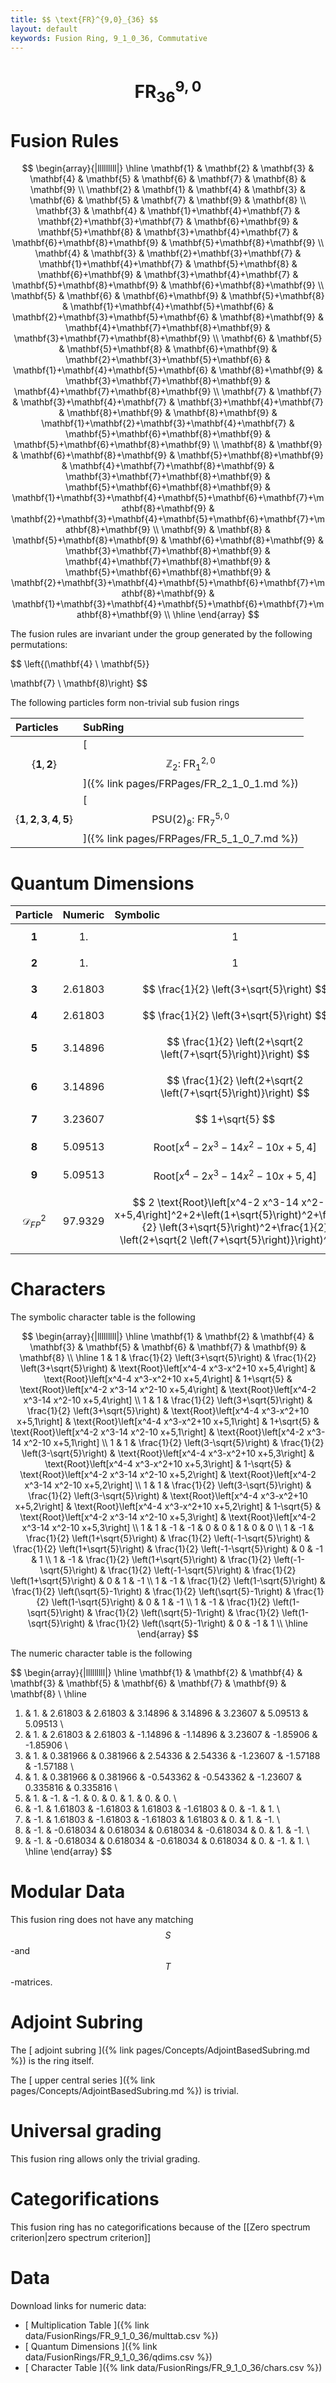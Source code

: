 ```yaml
---
title: $$ \text{FR}^{9,0}_{36} $$
layout: default
keywords: Fusion Ring, 9_1_0_36, Commutative
---
```

# $$ \text{FR}^{9,0}_{36} $$


# Fusion Rules

$$
\begin{array}{|lllllllll|}
\hline
 \mathbf{1} & \mathbf{2} & \mathbf{3} & \mathbf{4} & \mathbf{5} & \mathbf{6} & \mathbf{7} & \mathbf{8} & \mathbf{9} \\
 \mathbf{2} & \mathbf{1} & \mathbf{4} & \mathbf{3} & \mathbf{6} & \mathbf{5} & \mathbf{7} & \mathbf{9} & \mathbf{8} \\
 \mathbf{3} & \mathbf{4} & \mathbf{1}+\mathbf{4}+\mathbf{7} & \mathbf{2}+\mathbf{3}+\mathbf{7} & \mathbf{6}+\mathbf{9} & \mathbf{5}+\mathbf{8} & \mathbf{3}+\mathbf{4}+\mathbf{7} & \mathbf{6}+\mathbf{8}+\mathbf{9} & \mathbf{5}+\mathbf{8}+\mathbf{9} \\
 \mathbf{4} & \mathbf{3} & \mathbf{2}+\mathbf{3}+\mathbf{7} & \mathbf{1}+\mathbf{4}+\mathbf{7} & \mathbf{5}+\mathbf{8} & \mathbf{6}+\mathbf{9} & \mathbf{3}+\mathbf{4}+\mathbf{7} & \mathbf{5}+\mathbf{8}+\mathbf{9} & \mathbf{6}+\mathbf{8}+\mathbf{9} \\
 \mathbf{5} & \mathbf{6} & \mathbf{6}+\mathbf{9} & \mathbf{5}+\mathbf{8} & \mathbf{1}+\mathbf{4}+\mathbf{5}+\mathbf{6} & \mathbf{2}+\mathbf{3}+\mathbf{5}+\mathbf{6} & \mathbf{8}+\mathbf{9} & \mathbf{4}+\mathbf{7}+\mathbf{8}+\mathbf{9} & \mathbf{3}+\mathbf{7}+\mathbf{8}+\mathbf{9} \\
 \mathbf{6} & \mathbf{5} & \mathbf{5}+\mathbf{8} & \mathbf{6}+\mathbf{9} & \mathbf{2}+\mathbf{3}+\mathbf{5}+\mathbf{6} & \mathbf{1}+\mathbf{4}+\mathbf{5}+\mathbf{6} & \mathbf{8}+\mathbf{9} & \mathbf{3}+\mathbf{7}+\mathbf{8}+\mathbf{9} & \mathbf{4}+\mathbf{7}+\mathbf{8}+\mathbf{9} \\
 \mathbf{7} & \mathbf{7} & \mathbf{3}+\mathbf{4}+\mathbf{7} & \mathbf{3}+\mathbf{4}+\mathbf{7} & \mathbf{8}+\mathbf{9} & \mathbf{8}+\mathbf{9} & \mathbf{1}+\mathbf{2}+\mathbf{3}+\mathbf{4}+\mathbf{7} & \mathbf{5}+\mathbf{6}+\mathbf{8}+\mathbf{9} & \mathbf{5}+\mathbf{6}+\mathbf{8}+\mathbf{9} \\
 \mathbf{8} & \mathbf{9} & \mathbf{6}+\mathbf{8}+\mathbf{9} & \mathbf{5}+\mathbf{8}+\mathbf{9} & \mathbf{4}+\mathbf{7}+\mathbf{8}+\mathbf{9} & \mathbf{3}+\mathbf{7}+\mathbf{8}+\mathbf{9} & \mathbf{5}+\mathbf{6}+\mathbf{8}+\mathbf{9} & \mathbf{1}+\mathbf{3}+\mathbf{4}+\mathbf{5}+\mathbf{6}+\mathbf{7}+\mathbf{8}+\mathbf{9} & \mathbf{2}+\mathbf{3}+\mathbf{4}+\mathbf{5}+\mathbf{6}+\mathbf{7}+\mathbf{8}+\mathbf{9} \\
 \mathbf{9} & \mathbf{8} & \mathbf{5}+\mathbf{8}+\mathbf{9} & \mathbf{6}+\mathbf{8}+\mathbf{9} & \mathbf{3}+\mathbf{7}+\mathbf{8}+\mathbf{9} & \mathbf{4}+\mathbf{7}+\mathbf{8}+\mathbf{9} & \mathbf{5}+\mathbf{6}+\mathbf{8}+\mathbf{9} & \mathbf{2}+\mathbf{3}+\mathbf{4}+\mathbf{5}+\mathbf{6}+\mathbf{7}+\mathbf{8}+\mathbf{9} & \mathbf{1}+\mathbf{3}+\mathbf{4}+\mathbf{5}+\mathbf{6}+\mathbf{7}+\mathbf{8}+\mathbf{9} \\
\hline
\end{array}
$$


The fusion rules are invariant under the group generated by the following permutations:

$$ \left\{(\mathbf{4} \ \mathbf{5}}

 \mathbf{7} \ \mathbf{8)\right\} $$


The following particles form non-trivial sub fusion rings

| Particles | SubRing |
| :------ | :------ |
| $$ \{\mathbf{1},\mathbf{2}\} $$ | [ $$ \mathbb{Z}_2:\ \text{FR}^{2,0}_{1} $$ ]({% link pages/FRPages/FR_2_1_0_1.md %}) |
| $$ \{\mathbf{1},\mathbf{2},\mathbf{3},\mathbf{4},\mathbf{5}\} $$ | [ $$ \text{PSU(2})_8:\ \text{FR}^{5,0}_{7} $$ ]({% link pages/FRPages/FR_5_1_0_7.md %}) |


# Quantum Dimensions

| Particle | Numeric | Symbolic |
| :------ | :------ | :------ |
| $$ \mathbf{1} $$ | $$ 1. $$ | $$ 1 $$ |
| $$ \mathbf{2} $$ | $$ 1. $$ | $$ 1 $$ |
| $$ \mathbf{3} $$ | $$ 2.61803 $$ | $$ \frac{1}{2} \left(3+\sqrt{5}\right) $$ |
| $$ \mathbf{4} $$ | $$ 2.61803 $$ | $$ \frac{1}{2} \left(3+\sqrt{5}\right) $$ |
| $$ \mathbf{5} $$ | $$ 3.14896 $$ | $$ \frac{1}{2} \left(2+\sqrt{2 \left(7+\sqrt{5}\right)}\right) $$ |
| $$ \mathbf{6} $$ | $$ 3.14896 $$ | $$ \frac{1}{2} \left(2+\sqrt{2 \left(7+\sqrt{5}\right)}\right) $$ |
| $$ \mathbf{7} $$ | $$ 3.23607 $$ | $$ 1+\sqrt{5} $$ |
| $$ \mathbf{8} $$ | $$ 5.09513 $$ | $$ \text{Root}\left[x^4-2 x^3-14 x^2-10 x+5,4\right] $$ |
| $$ \mathbf{9} $$ | $$ 5.09513 $$ | $$ \text{Root}\left[x^4-2 x^3-14 x^2-10 x+5,4\right] $$ |
| $$ \mathcal{D}_{FP}^2 $$ | $$ 97.9329 $$ | $$ 2 \text{Root}\left[x^4-2 x^3-14 x^2-10 x+5,4\right]^2+2+\left(1+\sqrt{5}\right)^2+\frac{1}{2} \left(3+\sqrt{5}\right)^2+\frac{1}{2} \left(2+\sqrt{2 \left(7+\sqrt{5}\right)}\right)^2 $$ |

# Characters

The symbolic character table is the following

$$
\begin{array}{|lllllllll|}
\hline
 \mathbf{1} & \mathbf{2} & \mathbf{4} & \mathbf{3} & \mathbf{5} & \mathbf{6} & \mathbf{7} & \mathbf{9} & \mathbf{8} \\
\hline
 1 & 1 & \frac{1}{2} \left(3+\sqrt{5}\right) & \frac{1}{2} \left(3+\sqrt{5}\right) & \text{Root}\left[x^4-4 x^3-x^2+10 x+5,4\right] & \text{Root}\left[x^4-4 x^3-x^2+10 x+5,4\right] & 1+\sqrt{5} & \text{Root}\left[x^4-2 x^3-14 x^2-10 x+5,4\right] & \text{Root}\left[x^4-2 x^3-14 x^2-10 x+5,4\right] \\
 1 & 1 & \frac{1}{2} \left(3+\sqrt{5}\right) & \frac{1}{2} \left(3+\sqrt{5}\right) & \text{Root}\left[x^4-4 x^3-x^2+10 x+5,1\right] & \text{Root}\left[x^4-4 x^3-x^2+10 x+5,1\right] & 1+\sqrt{5} & \text{Root}\left[x^4-2 x^3-14 x^2-10 x+5,1\right] & \text{Root}\left[x^4-2 x^3-14 x^2-10 x+5,1\right] \\
 1 & 1 & \frac{1}{2} \left(3-\sqrt{5}\right) & \frac{1}{2} \left(3-\sqrt{5}\right) & \text{Root}\left[x^4-4 x^3-x^2+10 x+5,3\right] & \text{Root}\left[x^4-4 x^3-x^2+10 x+5,3\right] & 1-\sqrt{5} & \text{Root}\left[x^4-2 x^3-14 x^2-10 x+5,2\right] & \text{Root}\left[x^4-2 x^3-14 x^2-10 x+5,2\right] \\
 1 & 1 & \frac{1}{2} \left(3-\sqrt{5}\right) & \frac{1}{2} \left(3-\sqrt{5}\right) & \text{Root}\left[x^4-4 x^3-x^2+10 x+5,2\right] & \text{Root}\left[x^4-4 x^3-x^2+10 x+5,2\right] & 1-\sqrt{5} & \text{Root}\left[x^4-2 x^3-14 x^2-10 x+5,3\right] & \text{Root}\left[x^4-2 x^3-14 x^2-10 x+5,3\right] \\
 1 & 1 & -1 & -1 & 0 & 0 & 1 & 0 & 0 \\
 1 & -1 & \frac{1}{2} \left(1+\sqrt{5}\right) & \frac{1}{2} \left(-1-\sqrt{5}\right) & \frac{1}{2} \left(1+\sqrt{5}\right) & \frac{1}{2} \left(-1-\sqrt{5}\right) & 0 & -1 & 1 \\
 1 & -1 & \frac{1}{2} \left(1+\sqrt{5}\right) & \frac{1}{2} \left(-1-\sqrt{5}\right) & \frac{1}{2} \left(-1-\sqrt{5}\right) & \frac{1}{2} \left(1+\sqrt{5}\right) & 0 & 1 & -1 \\
 1 & -1 & \frac{1}{2} \left(1-\sqrt{5}\right) & \frac{1}{2} \left(\sqrt{5}-1\right) & \frac{1}{2} \left(\sqrt{5}-1\right) & \frac{1}{2} \left(1-\sqrt{5}\right) & 0 & 1 & -1 \\
 1 & -1 & \frac{1}{2} \left(1-\sqrt{5}\right) & \frac{1}{2} \left(\sqrt{5}-1\right) & \frac{1}{2} \left(1-\sqrt{5}\right) & \frac{1}{2} \left(\sqrt{5}-1\right) & 0 & -1 & 1 \\
\hline
\end{array}
$$

The numeric character table is the following

$$
\begin{array}{|lllllllll|}
\hline
 \mathbf{1} & \mathbf{2} & \mathbf{4} & \mathbf{3} & \mathbf{5} & \mathbf{6} & \mathbf{7} & \mathbf{9} & \mathbf{8} \\
\hline
 1. & 1. & 2.61803 & 2.61803 & 3.14896 & 3.14896 & 3.23607 & 5.09513 & 5.09513 \\
 1. & 1. & 2.61803 & 2.61803 & -1.14896 & -1.14896 & 3.23607 & -1.85906 & -1.85906 \\
 1. & 1. & 0.381966 & 0.381966 & 2.54336 & 2.54336 & -1.23607 & -1.57188 & -1.57188 \\
 1. & 1. & 0.381966 & 0.381966 & -0.543362 & -0.543362 & -1.23607 & 0.335816 & 0.335816 \\
 1. & 1. & -1. & -1. & 0. & 0. & 1. & 0. & 0. \\
 1. & -1. & 1.61803 & -1.61803 & 1.61803 & -1.61803 & 0. & -1. & 1. \\
 1. & -1. & 1.61803 & -1.61803 & -1.61803 & 1.61803 & 0. & 1. & -1. \\
 1. & -1. & -0.618034 & 0.618034 & 0.618034 & -0.618034 & 0. & 1. & -1. \\
 1. & -1. & -0.618034 & 0.618034 & -0.618034 & 0.618034 & 0. & -1. & 1. \\
\hline
\end{array}
$$

# Modular Data

This fusion ring does not have any matching $$ S $$-and $$ T $$-matrices.

# Adjoint Subring

The [ adjoint subring ]({% link pages/Concepts/AdjointBasedSubring.md %}) is the ring itself.

The [ upper central series ]({% link pages/Concepts/AdjointBasedSubring.md %}) is trivial.

# Universal grading

This fusion ring allows only the trivial grading.

# Categorifications

This fusion ring has no categorifications because of the [[Zero spectrum criterion|zero spectrum criterion]]

# Data

Download links for numeric data:

* [ Multiplication Table ]({% link data/FusionRings/FR_9_1_0_36/multtab.csv %})
* [ Quantum Dimensions ]({% link data/FusionRings/FR_9_1_0_36/qdims.csv %})
* [ Character Table ]({% link data/FusionRings/FR_9_1_0_36/chars.csv %})